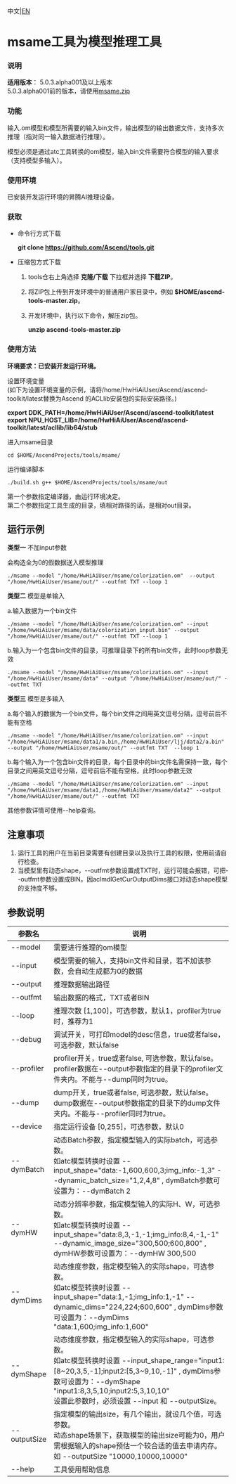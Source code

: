 中文|[EN](Readme.md)

# msame工具为模型推理工具
### 说明  
 **适用版本**： 5.0.3.alpha001及以上版本  
5.0.3.alpha001前的版本，请使用[msame.zip](https://obs-book.obs.cn-east-2.myhuaweicloud.com/cjl/msame.zip)
### 功能
输入.om模型和模型所需要的输入bin文件，输出模型的输出数据文件，支持多次推理（指对同一输入数据进行推理）。

模型必须是通过atc工具转换的om模型，输入bin文件需要符合模型的输入要求（支持模型多输入）。

### 使用环境
已安装开发运行环境的昇腾AI推理设备。  

### 获取
- 命令行方式下载

   **git clone https://github.com/Ascend/tools.git**

- 压缩包方式下载

    1. tools仓右上角选择 **克隆/下载** 下拉框并选择 **下载ZIP**。

    2. 将ZIP包上传到开发环境中的普通用户家目录中，例如 **$HOME/ascend-tools-master.zip**。

    3. 开发环境中，执行以下命令，解压zip包。

        **unzip ascend-tools-master.zip**


### 使用方法
**环境要求：已安装开发运行环境。**   
 
设置环境变量  
(如下为设置环境变量的示例，请将/home/HwHiAiUser/Ascend/ascend-toolkit/latest替换为Ascend 的ACLlib安装包的实际安装路径。) 
 
**export DDK_PATH=/home/HwHiAiUser/Ascend/ascend-toolkit/latest**  
**export NPU_HOST_LIB=/home/HwHiAiUser/Ascend/ascend-toolkit/latest/acllib/lib64/stub**

进入msame目录
```
cd $HOME/AscendProjects/tools/msame/
```
运行编译脚本
```
./build.sh g++ $HOME/AscendProjects/tools/msame/out
```
第一个参数指定编译器，由运行环境决定。  
第二个参数指定工具生成的目录，填相对路径的话，是相对out目录。

## 运行示例
 **类型一**   不加input参数  

会构造全为0的假数据送入模型推理
```
./msame --model "/home/HwHiAiUser/msame/colorization.om"  --output "/home/HwHiAiUser/msame/out/" --outfmt TXT --loop 1
```


 **类型二**  模型是单输入    

a.输入数据为一个bin文件  

```
./msame --model "/home/HwHiAiUser/msame/colorization.om" --input "/home/HwHiAiUser/msame/data/colorization_input.bin" --output "/home/HwHiAiUser/msame/out/" --outfmt TXT --loop 1
```

b.输入为一个包含bin文件的目录，可推理目录下的所有bin文件，此时loop参数无效
```
./msame --model "/home/HwHiAiUser/msame/colorization.om" --input "/home/HwHiAiUser/msame/data" --output "/home/HwHiAiUser/msame/out/" --outfmt TXT
```


 **类型三**  模型是多输入  

a.每个输入的数据为一个bin文件，每个bin文件之间用英文逗号分隔，逗号前后不能有空格

```
./msame --model "/home/HwHiAiUser/msame/colorization.om" --input "/home/HwHiAiUser/msame/data1/a.bin,/home/HwHiAiUser/ljj/data2/a.bin" --output "/home/HwHiAiUser/msame/out/" --outfmt TXT  --loop 1
```

b.每个输入为一个包含bin文件的目录，每个目录中的bin文件名需保持一致，每个目录之间用英文逗号分隔，逗号前后不能有空格，此时loop参数无效
```
./msame --model "/home/HwHiAiUser/msame/colorization.om" --input "/home/HwHiAiUser/msame/data1,/home/HwHiAiUser/msame/data2" --output "/home/HwHiAiUser/msame/out/" --outfmt TXT
```
  
其他参数详情可使用--help查询。


## 注意事项
1. 运行工具的用户在当前目录需要有创建目录以及执行工具的权限，使用前请自行检查。  
2. 当模型里有动态shape，--outfmt参数设置成TXT时，运行可能会报错，可把--outfmt参数设置成BIN。因aclmdlGetCurOutputDims接口对动态shape模型的支持度不够。

## 参数说明

| 参数名   | 说明                            |
| -------- | ------------------------------- |
| --model  | 需要进行推理的om模型            |
| --input  | 模型需要的输入，支持bin文件和目录，若不加该参数，会自动生成都为0的数据                  |
| --output | 推理数据输出路径                |
| --outfmt | 输出数据的格式，TXT或者BIN      |
| --loop   | 推理次数 [1,100]，可选参数，默认1，profiler为true时，推荐为1 |
| --debug  | 调试开关，可打印model的desc信息，true或者false，可选参数，默认false |
| --profiler   | profiler开关，true或者false, 可选参数，默认false。<br>profiler数据在--output参数指定的目录下的profiler文件夹内。不能与--dump同时为true。 |  
| --dump   | dump开关，true或者false, 可选参数，默认false。<br>dump数据在--output参数指定的目录下的dump文件夹内。不能与--profiler同时为true。 |
| --device   | 指定运行设备 [0,255]，可选参数，默认0 |
| --dymBatch  | 动态Batch参数，指定模型输入的实际batch，可选参数。 <br>如atc模型转换时设置 --input_shape="data:-1,600,600,3;img_info:-1,3" --dynamic_batch_size="1,2,4,8" , dymBatch参数可设置为：--dymBatch 2|
| --dymHW  | 动态分辨率参数，指定模型输入的实际H、W，可选参数。 <br>如atc模型转换时设置 --input_shape="data:8,3,-1,-1;img_info:8,4,-1,-1"  --dynamic_image_size="300,500;600,800" , dymHW参数可设置为：--dymHW 300,500|
| --dymDims| 动态维度参数，指定模型输入的实际shape，可选参数。 <br>如atc模型转换时设置 --input_shape="data:1,-1;img_info:1,-1" --dynamic_dims="224,224;600,600" , dymDims参数可设置为：--dymDims "data:1,600;img_info:1,600"|
| --dymShape| 动态维度参数，指定模型输入的实际shape，可选参数。 <br>如atc模型转换时设置 --input_shape_range="input1:\[8\~20,3,5,-1\];input2:\[5,3\~9,10,-1\]" , dymDims参数可设置为：--dymShape "input1:8,3,5,10;input2:5,3,10,10"<br>设置此参数时，必须设置 --input 和 --outputSize。 |
| --outputSize| 指定模型的输出size，有几个输出，就设几个值，可选参数。<br>动态shape场景下，获取模型的输出size可能为0，用户需根据输入的shape预估一个较合适的值去申请内存。<br>如 --outputSize "10000,10000,10000"|
| --help| 工具使用帮助信息                  |
